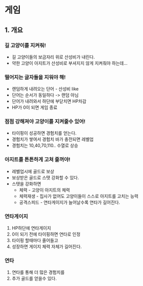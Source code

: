# 게임
## 1. 개요
### 길 고양이를 지켜줘! 
- 길 고양이들의 보금자리 위로 산성비가 내린다.
- 약한 고양이 아지트가 산성비로 부셔지지 않게 지켜줘야 하는데...

### 떨어지는 글자들을 지워야 해! 
- 랜덤하게 내려오는 단어 - 산성비 like
- 단어는 순서가 동일하다 -> 랜덤 아님
- 단어가 내려와서 하단에 부닫치면 HP차감
- HP가 0이 되면 게임 종료 

### 점점 강해져야 고양이를 지켜줄수 있어!
- 타이핑이 성공하면 경험치를 얻는다. 
- 경험치가 쌓여서 경험치 바가 충전되면 레벨업
- 경험치는 10,40,70,110.. 수열로 상승

### 아지트를 튼튼하게 고쳐 줄꺼야!
- 레벨업시에 골드로 보상
- 보상받은 골드로 스탯 강화할 수 있다.
- 스탯을 강화하면 
  - 체력 - 고양이 아지트의 체력
  - 체력재생 - 집사가 없어도 고양이들이 스스로 아지트를 고치는 능력
  - 공격스피드 - 연타게이지가 늘어날수록 연타가 길어진다.
 
### 연타게이지
1) HP하단에 연타게이지 
2) 0이 되기 전에 타이핑하면 연타로 인정 
3) 타이핑 할때마다 줄어들고 
4) 성장하면 게이지 체력 자체가 길어진다. 

### 연타 
1) 연타를 통해 더 많은 경험치를
2) 추가 골드를 얻을수 있다.
